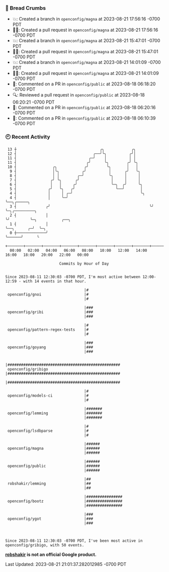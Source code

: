 ### 🍞 Bread Crumbs

 * 💥: Created a branch in `openconfig/magna` at 2023-08-21 17:56:16 -0700 PDT
 * ✍🏼: Created a pull request in `openconfig/magna` at 2023-08-21 17:56:16 -0700 PDT
 * 💥: Created a branch in `openconfig/magna` at 2023-08-21 15:47:01 -0700 PDT
 * ✍🏼: Created a pull request in `openconfig/magna` at 2023-08-21 15:47:01 -0700 PDT
 * 💥: Created a branch in `openconfig/magna` at 2023-08-21 14:01:09 -0700 PDT
 * ✍🏼: Created a pull request in `openconfig/magna` at 2023-08-21 14:01:09 -0700 PDT
 * 💬: Commented on a PR in  `openconfig/public` at 2023-08-18 06:18:20 -0700 PDT
 * 🔍: Reviewed a pull request in  `openconfig/public` at 2023-08-18 06:20:21 -0700 PDT
 * 💬: Commented on a PR in  `openconfig/public` at 2023-08-18 06:20:16 -0700 PDT
 * 💬: Commented on a PR in  `openconfig/public` at 2023-08-18 06:10:39 -0700 PDT

### 🕘 Recent Activity
```
 13 ┼                                     ╭╮            ╭╮
 12 ┤                                  ╭──╯╰╮          ╭╯│
 11 ┤                                ╭─╯    │          │ │
 11 ┤                               ╭╯      ╰╮        ╭╯ ╰╮
 10 ┤                ╭╮            ╭╯        ╰╮       │   │
  9 ┤                │╰╮          ╭╯          │      ╭╯   ╰╮
  8 ┤                │ │        ╭─╯           ╰╮     │     │
  7 ┤               ╭╯ ╰╮      ╭╯              │     │     │
  6 ┤               │   │     ╭╯               ╰─╮  ╭╯     ╰╮
  5 ┤              ╭╯   ╰╮   ╭╯                  ╰──╯       │
  4 ┤              │     │ ╭─╯                              ╰╮
  4 ┤              │     ╰─╯                                 ╰──╮╭─────╮
  3 ┤             ╭╯                                            ╰╯     ╰─╮╭─────────╮
  2 ┤             │                                                      ╰╯         ╰─╮           ╭──╮
  1 ┤             │                                                                   ╰──╮      ╭─╯  ╰─╮
  0 ┼─────────────╯                                                                      ╰──────╯      ╰
    +───────+───────+───────+───────+───────+───────+───────+───────+───────+───────+───────+───────+────
  00:00   02:00   04:00   06:00   08:00   10:00   12:00   14:00   16:00   18:00   20:00   22:00   00:00   

						Commits by Hour of Day


Since 2023-08-11 12:30:03 -0700 PDT, I'm most active between 12:00-12:59 - with 14 events in that hour.

```



```
                                   |#
 openconfig/gnoi                   |#
                                   |#

                                   |###
 openconfig/gribi                  |###
                                   |###

                                   |#
 openconfig/pattern-regex-tests    |#
                                   |#

                                   |###
 openconfig/goyang                 |###
                                   |###

                                   |##################################################
 openconfig/gribigo                |##################################################
                                   |##################################################

                                   |#
 openconfig/models-ci              |#
                                   |#

                                   |#######
 openconfig/lemming                |#######
                                   |#######

                                   |#
 openconfig/lsdbparse              |#
                                   |#

                                   |######
 openconfig/magna                  |######
                                   |######

                                   |######
 openconfig/public                 |######
                                   |######

                                   |##
 robshakir/lemming                 |##
                                   |##

                                   |################
 openconfig/bootz                  |################
                                   |################

                                   |###
 openconfig/ygot                   |###
                                   |###



Since 2023-08-11 12:30:03 -0700 PDT, I've been most active in openconfig/gribigo, with 50 events.

```
**[robshakir](mailto:robjs@google.com) is not an official Google product.**  


Last Updated: 2023-08-21 21:01:37.282012985 -0700 PDT
